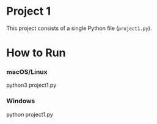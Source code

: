 # Project 1
This project consists of a single Python file (`project1.py`).

# How to Run
### macOS/Linux
python3 project1.py

### Windows
python project1.py

